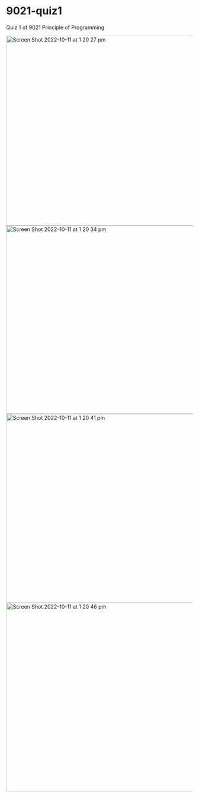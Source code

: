 # 9021-quiz1
Quiz 1 of 9021 Principle of Programming


<img width="511" alt="Screen Shot 2022-10-11 at 1 20 27 pm" src="https://user-images.githubusercontent.com/106571347/194982753-94440b2f-c2a8-4b20-ba77-414cb42b1b87.png">
<img width="508" alt="Screen Shot 2022-10-11 at 1 20 34 pm" src="https://user-images.githubusercontent.com/106571347/194982748-f838a274-b7f2-4485-a1b1-04ea033e2155.png">
<img width="509" alt="Screen Shot 2022-10-11 at 1 20 41 pm" src="https://user-images.githubusercontent.com/106571347/194982747-e45a668f-f796-44f2-a1a0-783f85af9699.png">
<img width="509" alt="Screen Shot 2022-10-11 at 1 20 46 pm" src="https://user-images.githubusercontent.com/106571347/194982738-0344eb2d-30a1-418e-a2bd-a50f3d3f78ef.png">
